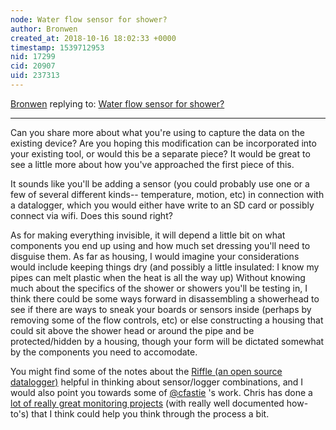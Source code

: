 ```yaml
---
node: Water flow sensor for shower?
author: Bronwen
created_at: 2018-10-16 18:02:33 +0000
timestamp: 1539712953
nid: 17299
cid: 20907
uid: 237313
---
```




[Bronwen](../profile/Bronwen) replying to: [Water flow sensor for shower?](../notes/marmdavis/10-16-2018/water-flow-sensor-for-shower)

----
Can you share more about what you're using to capture the data on the existing device? Are you hoping this modification can be incorporated into your existing tool, or would this be a separate piece? It would be great to see a little more about how you've approached the first piece of this. 

It sounds like you'll be adding a sensor (you could probably use one or a few of several different kinds-- temperature, motion, etc) in connection with a datalogger, which you would either have write to an SD card or possibly connect via wifi. Does this sound right?

As for making everything invisible, it will depend a little bit on what components you end up using and how much set dressing you'll need to disguise them. As far as housing, I would imagine your considerations would include keeping things dry (and possibly a little insulated: I know my pipes can melt plastic when the heat is all the way up) Without knowing much about the specifics of the shower or showers you'll be testing in, I think there could be some ways forward in disassembling a showerhead to see if there are ways to sneak your boards or sensors inside (perhaps by removing some of the flow controls, etc) or else constructing a housing that could sit above the shower head or around the pipe and be protected/hidden by a housing, though your form will be dictated somewhat by the components you need to accomodate. 

You might find some of the notes about the [Riffle (an open source datalogger)](https://publiclab.org/tag/riffle) helpful in thinking about sensor/logger combinations, and I would also point you towards some of [@cfastie](/profile/cfastie) 's work. Chris has done a [lot of really great monitoring projects](https://publiclab.org/notes/author/cfastie) (with really well documented how-to's) that I think could help you think through the process a bit. 

